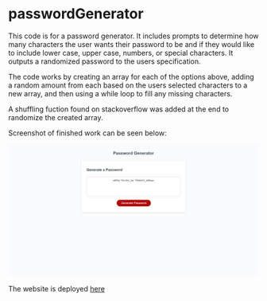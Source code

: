 # passwordGenerator
This code is for a password generator. It includes prompts to determine how many characters the user wants their password to be and if they would like to include lower case, upper case, numbers, or special characters. It outputs a randomized password to the users specification. 

The code works by creating an array for each of the options above, adding a random amount from each based on the users selected characters to a new array, and then using a while loop to fill any missing characters. 

A shuffling fuction found on stackoverflow was added at the end to randomize the created array.

Screenshot of finished work can be seen below:

![Homework Screenshot](./assets/images/Homework3Screenshot.png)

The website is deployed [here](https://bhodge166.github.io/passwordGenerator/)
